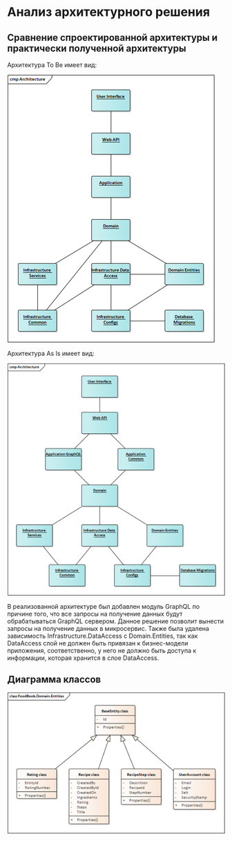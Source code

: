 # Анализ архитектурного решения

## Сравнение спроектированной архитектуры и практически полученной архитектуры

Архитектура To Be имеет вид:

![](./arch_old.bmp)

Архитектура As Is имеет вид:

![](./arch_new.bmp)

В реализованной архитектуре был добавлен модуль GraphQL по причине того, что все запросы на получение данных будут обрабатываться GraphQL сервером. Данное решение позволит вынести запросы на получение данных в микросервис.
Также была удалена зависимость Infrastructure.DataAccess с Domain.Entities, так как DataAccess слой не должен быть привязан к бизнес-модели приложения, соответственно, у него не должно быть доступа к информации, которая хранится в слое DataAccess.

## Диаграмма классов

![](./class_diag.bmp)